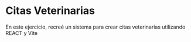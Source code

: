 # Citas Veterinarias

En este ejercicio, recreé un sistema para crear citas veterinarias utilizando REACT y Vite
